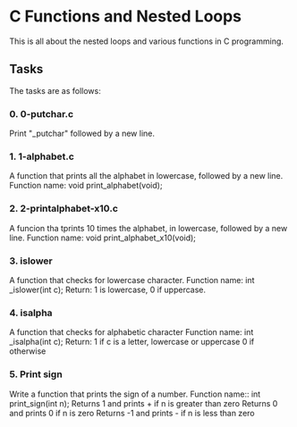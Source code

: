 # C Functions and Nested Loops
This is all about the nested loops and various functions in C programming.

## Tasks
The tasks are as follows:
### 0. 0-putchar.c
Print "_putchar" followed by a new line.
### 1. 1-alphabet.c
A function that prints all the alphabet in lowercase, followed by a new line.
Function name: void print_alphabet(void);
### 2. 2-printalphabet-x10.c
A funcion tha tprints 10 times the alphabet, in lowercase, followed by a new line.
Function name: void print_alphabet_x10(void);
### 3. islower
A function that checks for lowercase character.
Function name: int _islower(int c);
Return: 1 is lowercase, 0 if uppercase.
### 4. isalpha
A function that checks for alphabetic character
Function name: int _isalpha(int c);
Return: 1 if c is a letter, lowercase or uppercase
		0 if otherwise
### 5. Print sign
Write a function that prints the sign of a number.
Function name:: int print_sign(int n);
Returns 1 and prints + if n is greater than zero
Returns 0 and prints 0 if n is zero
Returns -1 and prints - if n is less than zero